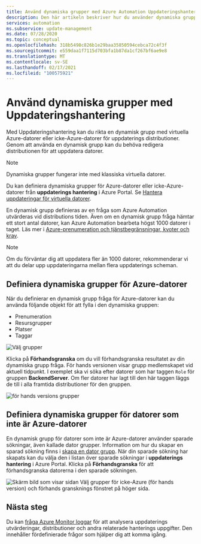 ```yaml
---
title: Använd dynamiska grupper med Azure Automation Uppdateringshantering
description: Den här artikeln beskriver hur du använder dynamiska grupper med Azure Automation Uppdateringshantering.
services: automation
ms.subservice: update-management
ms.date: 07/28/2020
ms.topic: conceptual
ms.openlocfilehash: 318b5498c826b1e29baa35850594cebca72c4f3f
ms.sourcegitcommit: e559daa1f7115d703bfa1b87da1cf267bf6ae9e8
ms.translationtype: MT
ms.contentlocale: sv-SE
ms.lasthandoff: 02/17/2021
ms.locfileid: "100575921"
---
```

# <a name="use-dynamic-groups-with-update-management"></a>Använd dynamiska grupper med Uppdateringshantering

Med Uppdateringshantering kan du rikta en dynamisk grupp med virtuella Azure-datorer eller icke-Azure-datorer för uppdaterings distributioner. Genom att använda en dynamisk grupp kan du behöva redigera distributionen för att uppdatera datorer.

> [!NOTE]
> Dynamiska grupper fungerar inte med klassiska virtuella datorer.

Du kan definiera dynamiska grupper för Azure-datorer eller icke-Azure-datorer från **uppdaterings hantering** i Azure Portal. Se [Hantera uppdateringar för virtuella datorer](manage-updates-for-vm.md).

En dynamisk grupp definieras av en fråga som Azure Automation utvärderas vid distributions tiden. Även om en dynamisk grupp fråga hämtar ett stort antal datorer, kan Azure Automation bearbeta högst 1000 datorer i taget. Läs mer i [Azure-prenumeration och tjänstbegränsningar, kvoter och krav](../../azure-resource-manager/management/azure-subscription-service-limits.md#update-management).

> [!NOTE]
> Om du förväntar dig att uppdatera fler än 1000 datorer, rekommenderar vi att du delar upp uppdateringarna mellan flera uppdaterings scheman. 

## <a name="define-dynamic-groups-for-azure-machines"></a>Definiera dynamiska grupper för Azure-datorer

När du definierar en dynamisk grupp fråga för Azure-datorer kan du använda följande objekt för att fylla i den dynamiska gruppen:

* Prenumeration
* Resursgrupper
* Platser
* Taggar

![Välj grupper](./media/configure-groups/select-groups.png)

Klicka på **Förhandsgranska** om du vill förhandsgranska resultatet av din dynamiska grupp fråga. För hands versionen visar grupp medlemskapet vid aktuell tidpunkt. I exemplet ska vi söka efter datorer som har taggen `Role` för gruppen **BackendServer**. Om fler datorer har lagt till den här taggen läggs de till i alla framtida distributioner för den gruppen.

![för hands versions grupper](./media/configure-groups/preview-groups.png)

## <a name="define-dynamic-groups-for-non-azure-machines"></a>Definiera dynamiska grupper för datorer som inte är Azure-datorer

En dynamisk grupp för datorer som inte är Azure-datorer använder sparade sökningar, även kallade dator grupper. Information om hur du skapar en sparad sökning finns i [skapa en dator grupp](../../azure-monitor/logs/computer-groups.md#creating-a-computer-group). När din sparade sökning har skapats kan du välja den i listan över sparade sökningar i **uppdaterings hantering** i Azure Portal. Klicka på **Förhandsgranska** för att förhandsgranska datorerna i den sparade sökningen.

![Skärm bild som visar sidan Välj grupper för icke-Azure (för hands version) och förhands gransknings fönstret på höger sida.](./media/configure-groups/select-groups-2.png)

## <a name="next-steps"></a>Nästa steg

Du kan [fråga Azure Monitor loggar](query-logs.md) för att analysera uppdaterings utvärderingar, distributioner och andra relaterade hanterings uppgifter. Den innehåller fördefinierade frågor som hjälper dig att komma igång.
